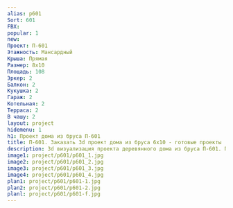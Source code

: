 ```yaml
---
alias: p601
Sort: 601
FBX: 
popular: 1
new: 
Проект: П-601
Этажность: Мансардный
Крыша: Прямая
Размер: 8х10
Площадь: 108
Эркер: 2
Балкон: 2
Кукушка: 2
Гараж: 2
Котельная: 2
Терраса: 2
В чашу: 2
layout: project
hidemenu: 1
h1: Проект дома из бруса П-601
title: П-601. Заказать 3d проект дома из бруса 6х10 - готовые проекты
description: 3d визуализация проекта деревянного дома из бруса П-601. Площадь 108 м2, размер 6х10. Вы можете внести любые изменения в проект.
image1: project/p601/p601_1.jpg
image2: project/p601/p601_2.jpg
image3: project/p601/p601_3.jpg
image4: project/p601/p601_4.jpg
plan1: project/p601/p601-1.jpg
plan2: project/p601/p601-2.jpg
planl: project/p601/p601-f.jpg
---
```

